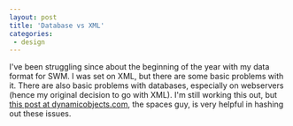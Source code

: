 ```yaml
---
layout: post
title: 'Database vs XML'
categories:
 - design
---
```


I've been struggling since about the beginning of the year with my data format for SWM. I was set on XML, but there are some basic problems with it. There are also basic problems with databases, especially on webservers (hence my original decision to go with XML). I'm still working this out, but <a href="http://www.dynamicobjects.com/~diego/weblogs/arf/archives/2003_02_02.html#000811">this post at dynamicobjects.com</a>, the spaces guy, is very helpful in hashing out these issues.

